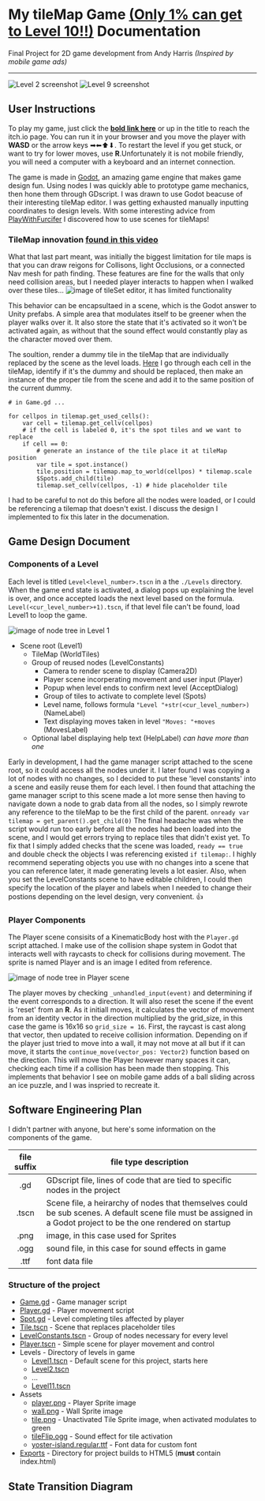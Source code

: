 # My tileMap Game [(Only 1% can get to Level 10!!)](https://legoguy32109.itch.io/only-1-can-make-it-to-level-10) Documentation

Final Project for 2D game development from Andy Harris *(Inspired by mobile game ads)*
* * *
![Level 2 screenshot](ScreenShots/Lv2.jpg)
![Level 9 screenshot](ScreenShots/Lv9.jpg)

## User Instructions

To play my game, just click the **[bold link here](https://legoguy32109.itch.io/only-1-can-make-it-to-level-10)** or up in the title to reach the itch.io page. You can run it in your browser and you move the player with **WASD** or the arrow keys ➡⬅⬆⬇. To restart the level if you get stuck, or want to try for lower moves, use **R**.Unfortunately it is not mobile friendly, you will need a computer with a keyboard and an internet connection.

The game is made in [Godot](https://godotengine.org/), an amazing game engine that makes game design fun. Using nodes I was quickly able to prototype game mechanics, then hone them through GDscript. I was drawn to use Godot beacuse of their interesting tileMap editor. I was getting exhausted manually inputting coordinates to design levels. With some interesting advice from [PlayWithFurcifer](https://www.youtube.com/watch?v=5mGa2m_qCPQ) I discovered how to use scenes for tileMaps!

### TileMap innovation [found in this video](https://www.youtube.com/watch?v=5mGa2m_qCPQ)

What that last part meant, was initially the biggest limitation for tile maps is that you can draw reigons for Collisons, light Occlusions, or a connected Nav mesh for path finding. These features are fine for the walls that only need collision areas, but I needed player interacts to happen when I walked over these tiles...
![image of tileSet editor, it has limited functionality](ScreenShots/tileSetEditor.jpg)

This behavior can be encapsultaed in a scene, which is the Godot answer to Unity prefabs. A simple area that modulates itself to be greener when the player walks over it. It also store the state that it's activated so it won't be activated again, as without that the sound effect would constantly play as the character moved over them.

The soultion, render a dummy tile in the tileMap that are individually replaced by the scene as the level loads. [Here](Game.gd#L22) I go through each cell in the tileMap, identify if it's the dummy and should be replaced, then make an instance of the proper tile from the scene and add it to the same position of the current dummy.

```GDscript
# in Game.gd ...

for cellpos in tilemap.get_used_cells():
    var cell = tilemap.get_cellv(cellpos)
    # if the cell is labeled 0, it's the spot tiles and we want to replace 
    if cell == 0:
        # generate an instance of the tile place it at tileMap position
        var tile = spot.instance()
        tile.position = tilemap.map_to_world(cellpos) * tilemap.scale
        $Spots.add_child(tile)
        tilemap.set_cellv(cellpos, -1) # hide placeholder tile
```

I had to be careful to not do this before all the nodes were loaded, or I could be referencing a tilemap that doesn't exist. I discuss the design I implemented to fix this later in the documenation.

## Game Design Document

### Components of a Level

Each level is titled `Level<level_number>.tscn` in a the `./Levels` directory. When the game end state is activated, a dialog pops up explaining the level is over, and once accepted loads the next level based on the formula. `Level(<cur_level_number>+1).tscn`, if that level file can't be found, load Level1 to loop the game.

![image of node tree in Level 1](ScreenShots/Level1NodeTree.jpg)

- Scene root (Level1)
  - TileMap (WorldTiles)
  - Group of reused nodes (LevelConstants)
    - Camera to render scene to display (Camera2D)
    - Player scene incorperating movement and user input (Player)
    - Popup when level ends to confirm next level (AcceptDialog)
    - Group of tiles to activate to complete level (Spots)
    - Level name, follows formula `"Level "+str(<cur_level_number>)` (NameLabel)
    - Text displaying moves taken in level `"Moves: "+moves` (MovesLabel)
  - Optional label displaying help text (HelpLabel) *can have more than one*

Early in development, I had the game manager script attached to the scene root, so it could access all the nodes under it. I later found I was copying a lot of nodes with no changes, so I decided to put these 'level constants' into a scene and easily reuse them for each level. I then found that attaching the game manager script to this scene made a lot more sense then having to navigate down a node to grab data from all the nodes, so I simply rewrote any reference to the tileMap to be the first child of the parent. `onready var tilemap = get_parent().get_child(0)` The final headache was when the script would run too early before all the nodes had been loaded into the scene, and I would get errors trying to replace tiles that didn't exist yet. To fix that I simply added checks that the scene was loaded, `ready == true` and double check the objects I was referencing existed `if tilemap:`. I highly recommend seperating objects you use with no changes into a scene that you can reference later, it made generating levels a lot easier. Also, when you set the LevelConstants scene to have editable children, I could then specify the location of the player and labels when I needed to change their postions depending on the level design, very convenient. 👍

### Player Components

The Player scene consisits of a KinematicBody host with the `Player.gd` script attached. I make use of the collision shape system in Godot that interacts well with raycasts to check for collisions during movement. The sprite is named Player and is an image I edited from reference.

![image of node tree in Player scene](ScreenShots/PlayerNodeTree.jpg)

The player moves by checking `_unhandled_input(event)` and determining if the event corresponds to a direction. It will also reset the scene if the event is 'reset' from an **R**. As it initiall moves, it calculates the vector of movement from an identity vector in the direction multiplied by the grid_size, in this case the game is 16x16 so `grid_size = 16`. First, the raycast is cast along that vector, then updated to receive collision information. Depending on if the player just tried to move into a wall, it may not move at all but if it can move, it starts the `continue_move(vector_pos: Vector2)` function based on the direction. This will move the Player however many spaces it can, checking each time if a collision has been made then stopping. This implements that behavior I see on mobile game adds of a ball sliding across an ice puzzle, and I was inspried to recreate it.

## Software Engineering Plan

I didn't partner with anyone, but here's some information on the components of the game.

|file suffix|file type description|
|:-:|-|
|.gd | GDscript file, lines of code that are tied to specific nodes in the project|
|.tscn| Scene file, a heirarchy of nodes that themselves could be sub scenes. A default scene file must be assigned in a Godot project to be the one rendered on startup|
|.png| image, in this case used for Sprites |
|.ogg | sound file, in this case for sound effects in game |
|.ttf | font data file |

### Structure of the project

- [Game.gd](Game.gd) - Game manager script
- [Player.gd](Player.gd) - Player movement script
- [Spot.gd](Spot.gd) - Level completing tiles affected by player
- [Tile.tscn](Tile.tscn) - Scene that replaces placeholder tiles
- [LevelConstants.tscn](LevelConstants.tscn) - Group of nodes necessary for every level
- [Player.tscn](Player.tscn) - Simple scene for player movement and control
- Levels - Directory of levels in game
  - [Level1.tscn](Levels/Level1.tscn) - Default scene for this project, starts here
  - [Level2.tscn](Levels/Level2.tscn)
  - ...
  - [Level11.tscn](Levels/Level11.tscn)
- Assets
  - [player.png](Assets/player.png) - Player Sprite image
  - [wall.png](Assets/wall.png) - Wall Sprite image
  - [tile.png](Assets/tile.png) - Unactivated Tile Sprite image, when activated modulates to green
  - [tileFlip.ogg](Assets/tileFlip.ogg) - Sound effect for tile activation
  - [yoster-island.regular.ttf](Assets/yoster-island.regular.ttf) - Font data for custom font
- [Exports](./Exports/) - Directory for project builds to HTML5 (**must** contain index.html)
  
## State Transition Diagram
